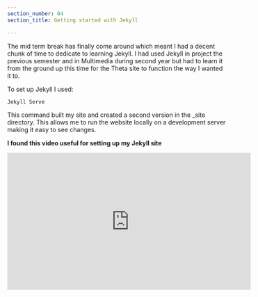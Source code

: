 ```yaml
---
section_number: 04
section_title: Getting started with Jekyll

---
```


The mid term break has finally come around which meant I had a decent chunk of time to dedicate to learning Jekyll. I had used Jekyll in project the previous semester and in Multimedia during second year but had to learn it from the ground up this time for the Theta site to function the way I wanted it to.  

To set up Jekyll I used:

    Jekyll Serve

This command built my site and created a second version in the _site directory. This allows me to run the website locally on a development server making it easy to see changes.


**I found this video useful for setting up my Jekyll site**

<iframe width="560" height="315" src="https://www.youtube.com/embed/NJU1wluNrBw" frameborder="0" allow="accelerometer; autoplay; encrypted-media; gyroscope; picture-in-picture" allowfullscreen></iframe>